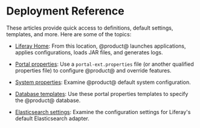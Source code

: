 # Deployment Reference [](id=deployment-reference)

These articles provide quick access to definitions, default settings, templates,
and more. Here are some of the topics:

-   [Liferay Home](/deployment/reference/-/knowledge_base/7-2/liferay-home):
    From this location, @product@ launches applications, applies configurations,
    loads JAR files, and generates logs. 

-   [Portal properties](/deployment/reference/-/knowledge_base/7-2/portal-properties): 
    Use a `portal-ext.properties` file (or another qualified properties file) to
    configure @product@ and override features. 

-   [System properties](/deployment/reference/-/knowledge_base/7-2/system-properties):
    Examine @product@ default system configuration. 

-   [Database templates](/deployment/reference/-/knowledge_base/7-2/database-templates):
    Use these portal properties templates to specify the @product@ database. 

-   [Elasticsearch settings](/deployment/reference/-/knowledge_base/7-2/elasticsearch-settings):
    Examine the configuration settings for Liferay's default Elasticsearch
    adapter. 
